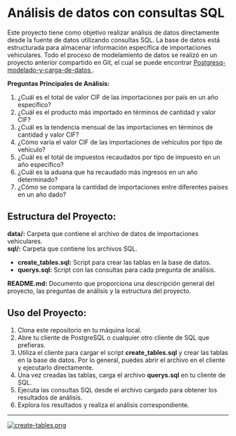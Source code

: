 # Análisis de datos con consultas SQL

Este proyecto tiene como objetivo realizar análisis de datos directamente desde la fuente de datos utilizando consultas SQL. La base de datos está estructurada para almacenar información específica de importaciones vehiculares. Todo el proceso de modelamiento de datos se realizó en un proyecto anterior compartido en Git, el cual se puede encontrar <a href="https://github.com/jcarlosmamanidelacruz/Postgresq-modelado-y-carga-de-datos" target="_blank"> Postgresq-modelado-y-carga-de-datos </a>.

**Preguntas Principales de Análisis:**

1.   ¿Cuál es el total de valor CIF de las importaciones por país en un año específico?
2.   ¿Cuál es el producto más importado en términos de cantidad y valor CIF?
3.   ¿Cuál es la tendencia mensual de las importaciones en términos de cantidad y valor CIF?
4.   ¿Cómo varía el valor CIF de las importaciones de vehículos por tipo de vehículo?
5.   ¿Cuál es el total de impuestos recaudados por tipo de impuesto en un año específico?
6.   ¿Cuál es la aduana que ha recaudado más ingresos en un año determinado?
7.   ¿Cómo se compara la cantidad de importaciones entre diferentes países en un año dado?

## Estructura del Proyecto:

**data/:** Carpeta que contiene el archivo de datos de importaciones vehiculares.<br>
**sql/:** Carpeta que contiene los archivos SQL.

   - **create_tables.sql:** Script para crear las tablas en la base de datos.
   - **querys.sql:** Script con las consultas para cada pregunta de análisis.

**README.md:** Documento que proporciona una descripción general del proyecto, las preguntas de análisis y la estructura del proyecto.

## Uso del Proyecto:

1. Clona este repositorio en tu máquina local.
2. Abre tu cliente de PostgreSQL o cualquier otro cliente de SQL que prefieras.
3. Utiliza el cliente para cargar el script **create_tables.sql** y crear las tablas en la base de datos. Por lo general, puedes abrir el archivo en el cliente y ejecutarlo directamente.
4. Una vez creadas las tablas, carga el archivo **querys.sql** en tu cliente de SQL.
5. Ejecuta las consultas SQL desde el archivo cargado para obtener los resultados de análisis.
6. Explora los resultados y realiza el análisis correspondiente.

------------



[![create-tables.png](https://i.postimg.cc/mgX2KN3K/create-tables.png)](https://postimg.cc/ts6jx6Mz)
